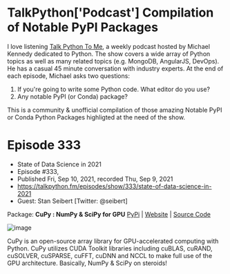 # TalkPython['Podcast'] Compilation of Notable PyPI Packages

I love listening [Talk Python To Me](https://talkpython.fm/), a weekly podcast hosted by Michael Kennedy dedicated to Python. The show covers a wide array of Python topics as well as many related topics (e.g. MongoDB, AngularJS, DevOps). He has a casual 45 minute conversation with industry experts. At the end of each episode, Michael asks two questions:

1. If you're going to write some Python code. What editor do you use?
2. Any notable PyPI (or Conda) package?

This is a community & unofficial compilation of those amazing Notable PyPI or Conda Python Packages highligted at the need of the show.


# Episode 333 

- State of Data Science in 2021 
- Episode #333, 
- Published Fri, Sep 10, 2021, recorded Thu, Sep 9, 2021
- https://talkpython.fm/episodes/show/333/state-of-data-science-in-2021 
- Guest: Stan Seibert [Twitter: @seibert]

Package: **CuPy : NumPy & SciPy for GPU** [PyPi](https://pypi.org/project/cupy/) | [Website](https://cupy.dev/) | [Source Code](https://github.com/cupy/cupy/)

![image](https://user-images.githubusercontent.com/12855744/134486395-6af8b913-9c0b-40f4-9c95-5c51ed44cf53.png)

CuPy is an open-source array library for GPU-accelerated computing with Python. CuPy utilizes CUDA Toolkit libraries including cuBLAS, cuRAND, cuSOLVER, cuSPARSE, cuFFT, cuDNN and NCCL to make full use of the GPU architecture. Basically, NumPy & SciPy on steroids! 

